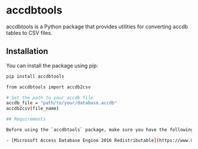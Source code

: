 # accdbtools

accdbtools is a Python package that provides utilities for converting accdb tables to CSV files.

## Installation

You can install the package using pip:

```bash
pip install accdbtools

from accdbtools import accdb2csv

# Set the path to your accdb file
accdb_file = "path/to/your/database.accdb"
accdb2csv(file_name)

## Requirements

Before using the `accdbtools` package, make sure you have the following requirement installed:

- [Microsoft Access Database Engine 2016 Redistributable](https://www.microsoft.com/en-US/download/details.aspx?id=54920)